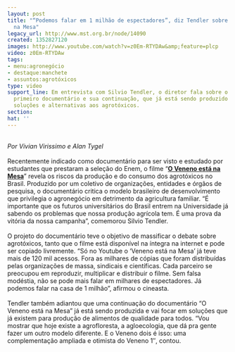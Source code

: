 ```yaml
---
layout: post
title: "“Podemos falar em 1 milhão de espectadores”, diz Tendler sobre O Veneno está
  na Mesa"
legacy_url: http://www.mst.org.br/node/14090
created: 1352827120
images: http://www.youtube.com/watch?v=z0Em-RTYDAw&amp;feature=plcp
video: z0Em-RTYDAw
tags:
- menu:agronegócio
- destaque:manchete
- assuntos:agrotóxicos
type: video
support_line: Em entrevista com Silvio Tendler, o diretor fala sobre o sucesso do
  primeiro documentário e sua continuação, que já está sendo produzido e focará nas
  soluções e alternativas aos agrotóxicos.
section: 
hat: ''
---
```

<p><br><em>Por Vivian Virissimo e Alan Tygel<br></em><br>Recentemente indicado como documentário para ser visto e estudado por estudantes que prestaram a seleção do Enem, o filme “<a href="http://www.mst.org.br/Silvio-Tendler-O-veneno-esta-na-mesa" target="_blank"><strong>O Veneno está na Mesa</strong></a>” revela os riscos da produção e do consumo dos agrotóxicos no Brasil. Produzido por um coletivo de organizações, entidades e órgãos de pesquisa, o documentário critica o modelo brasileiro de desenvolvimento que privilegia o agronegócio em detrimento da agricultura familiar. “É importante que os futuros universitários do Brasil entrem na Universidade já sabendo os problemas que nossa produção agrícola tem. É uma prova da vitória da nossa campanha”, comemorou Silvio Tendler.<br><br>O projeto do documentário teve o objetivo de massificar o debate sobre agrotóxicos, tanto que o filme está disponível na íntegra na internet e pode ser copiado livremente. “Só no Youtube o ‘Veneno está na Mesa’ já teve mais de 120 mil acessos. Fora as milhares de cópias que foram distribuídas pelas organizações de massa, sindicais e científicas. Cada parceiro se preocupou em reproduzir, multiplicar e distribuir o filme. Sem falsa modéstia, não se pode mais falar em milhares de espectadores. Já podemos falar na casa de 1 milhão”, afirmou o cineasta.<br><br>Tendler também adiantou que uma continuação do documentário “O Veneno está na Mesa” já está sendo produzida e vai focar em soluções que já existem para produção de alimentos de qualidade para todos. “Vou mostrar que hoje existe a agrofloresta, a agloecologia, que dá pra gente fazer um outro modelo diferente. E o Veneno dois é isso: uma complementação ampliada e otimista do Veneno 1″, contou.</p><p><object data="http://www.youtube.com/v/z0Em-RTYDAw&amp;feature" type="application/x-shockwave-flash" height="500" width="600"><param name="src" value="http://www.youtube.com/v/z0Em-RTYDAw&amp;feature"></object></p><p><img style="margin-top: 600px; margin-bottom: 600px; margin-left: 500px; margin-right: 500px;" src="http://www.youtube.com/watch?v=z0Em-RTYDAw&amp;feature=plcp" alt=""></p><p>&nbsp;</p>

